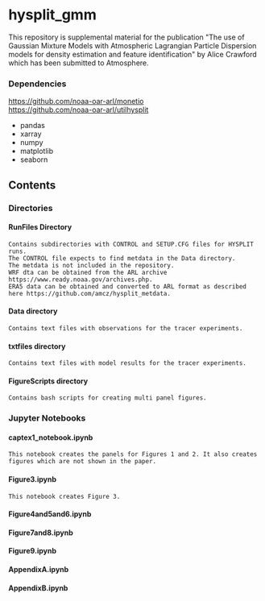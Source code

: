 # hysplit_gmm
This repository is supplemental material for the publication "The use of Gaussian Mixture Models with Atmospheric Lagrangian Particle Dispersion models for density estimation and feature identification" by Alice Crawford which has been submitted to Atmosphere. 

### Dependencies
https://github.com/noaa-oar-arl/monetio  
https://github.com/noaa-oar-arl/utilhysplit  

- pandas
- xarray
- numpy
- matplotlib
- seaborn


## Contents
### Directories
#### RunFiles Directory
    Contains subdirectories with CONTROL and SETUP.CFG files for HYSPLIT runs.  
    The CONTROL file expects to find metdata in the Data directory.  
    The metdata is not included in the repository.  
    WRF dta can be obtained from the ARL archive https://www.ready.noaa.gov/archives.php.
    ERA5 data can be obtained and converted to ARL format as described here https://github.com/amcz/hysplit_metdata.

#### Data directory
    Contains text files with observations for the tracer experiments.  

#### txtfiles directory
    Contains text files with model results for the tracer experiments.

#### FigureScripts directory
    Contains bash scripts for creating multi panel figures.

### Jupyter Notebooks

#### captex1_notebook.ipynb
    This notebook creates the panels for Figures 1 and 2. It also creates figures which are not shown in the paper.
#### Figure3.ipynb  
    This notebook creates Figure 3.
#### Figure4and5and6.ipynb
#### Figure7and8.ipynb
#### Figure9.ipynb
#### AppendixA.ipynb
#### AppendixB.ipynb
